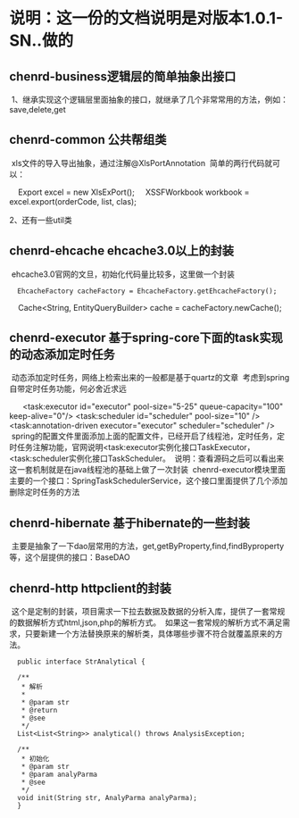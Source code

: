 # 说明：这一份的文档说明是对版本1.0.1-SN..做的
## chenrd-business逻辑层的简单抽象出接口
  1、继承实现这个逻辑层里面抽象的接口，就继承了几个非常常用的方法，例如：save,delete,get

## chenrd-common 公共帮组类
  xls文件的导入导出抽象，通过注解@XlsPortAnnotation
  简单的两行代码就可以：
  
      Export excel = new XlsExPort();
      XSSFWorkbook workbook = excel.export(orderCode, list, clas);
      
  2、还有一些util类

## chenrd-ehcache ehcache3.0以上的封装
  ehcache3.0官网的文旦，初始化代码量比较多，这里做一个封装
  
      EhcacheFactory cacheFactory = EhcacheFactory.getEhcacheFactory();
      Cache<String, EntityQueryBuilder> cache = cacheFactory.newCache();
  
## chenrd-executor 基于spring-core下面的task实现的动态添加定时任务
  动态添加定时任务，网络上检索出来的一般都是基于quartz的文章
  考虑到spring自带定时任务功能，何必舍近求远
  
      <!-- 线程池pool-size大小初始化5个线程，最大25个，最长的等待队列100，keep-alive线程池空闲的情况下线程执行结束之后等待多少秒在关闭 -->
	    <task:executor id="executor"  pool-size="5-25" queue-capacity="100" keep-alive="0"/>
	    <task:scheduler id="scheduler" pool-size="10" />
	    <task:annotation-driven executor="executor" scheduler="scheduler" />
  spring的配置文件里面添加上面的配置文件，已经开启了线程池，定时任务，定时任务注解功能，官网说明<task:executor实例化接口TaskExecutor，<task:scheduler实例化接口TaskScheduler。
  说明：查看源码之后可以看出来这一套机制就是在java线程池的基础上做了一次封装
  chenrd-executor模块里面主要的一个接口：SpringTaskSchedulerService，这个接口里面提供了几个添加删除定时任务的方法
 
 ## chenrd-hibernate 基于hibernate的一些封装
  主要是抽象了一下dao层常用的方法，get,getByProperty,find,findByproperty等，这个层提供的接口：BaseDAO
  
 ## chenrd-http httpclient的封装
  这个是定制的封装，项目需求一下拉去数据及数据的分析入库，提供了一套常规的数据解析方式html,json,php的解析方式。
  如果这一套常规的解析方式不满足需求，只要新建一个方法替换原来的解析类，具体哪些步骤不符合就覆盖原来的方法。
      
      public interface StrAnalytical {
    
      /**
       * 解析
       * 
       * @param str
       * @return 
       * @see
       */
      List<List<String>> analytical() throws AnalysisException;
    
      /**
       * 初始化
       * @param str
       * @param analyParma 
       * @see
       */
      void init(String str, AnalyParma analyParma);
      }
      
   
